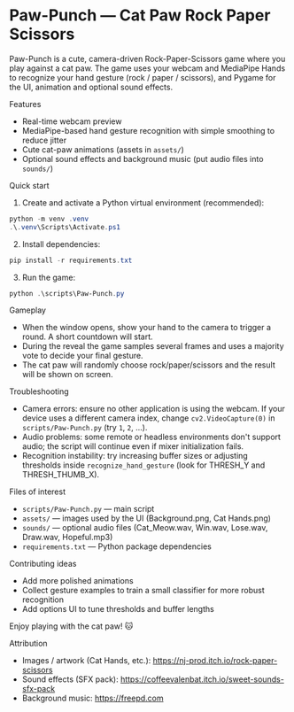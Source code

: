 # Paw-Punch — Cat Paw Rock Paper Scissors

Paw-Punch is a cute, camera-driven Rock-Paper-Scissors game where you play against a cat paw.
The game uses your webcam and MediaPipe Hands to recognize your hand gesture (rock / paper / scissors),
and Pygame for the UI, animation and optional sound effects.

Features
- Real-time webcam preview
- MediaPipe-based hand gesture recognition with simple smoothing to reduce jitter
- Cute cat-paw animations (assets in `assets/`)
- Optional sound effects and background music (put audio files into `sounds/`)

Quick start
1. Create and activate a Python virtual environment (recommended):

```powershell
python -m venv .venv
.\.venv\Scripts\Activate.ps1
```

2. Install dependencies:

```powershell
pip install -r requirements.txt
```

3. Run the game:

```powershell
python .\scripts\Paw-Punch.py
```

Gameplay
- When the window opens, show your hand to the camera to trigger a round. A short countdown will start.
- During the reveal the game samples several frames and uses a majority vote to decide your final gesture.
- The cat paw will randomly choose rock/paper/scissors and the result will be shown on screen.

Troubleshooting
- Camera errors: ensure no other application is using the webcam. If your device uses a different camera index, change `cv2.VideoCapture(0)` in `scripts/Paw-Punch.py` (try `1`, `2`, ...).
- Audio problems: some remote or headless environments don't support audio; the script will continue even if mixer initialization fails.
- Recognition instability: try increasing buffer sizes or adjusting thresholds inside `recognize_hand_gesture` (look for THRESH_Y and THRESH_THUMB_X).

Files of interest
- `scripts/Paw-Punch.py` — main script
- `assets/` — images used by the UI (Background.png, Cat Hands.png)
- `sounds/` — optional audio files (Cat_Meow.wav, Win.wav, Lose.wav, Draw.wav, Hopeful.mp3)
- `requirements.txt` — Python package dependencies

Contributing ideas
- Add more polished animations
- Collect gesture examples to train a small classifier for more robust recognition
- Add options UI to tune thresholds and buffer lengths

Enjoy playing with the cat paw! 🐱

Attribution
 - Images / artwork (Cat Hands, etc.): https://nj-prod.itch.io/rock-paper-scissors
 - Sound effects (SFX pack): https://coffeevalenbat.itch.io/sweet-sounds-sfx-pack
 - Background music: https://freepd.com
 


